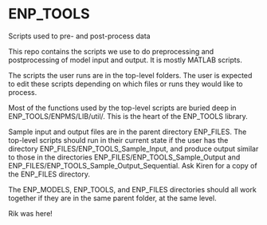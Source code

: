 # ENP_TOOLS
Scripts used to pre- and post-process data

This repo contains the scripts we use to do preprocessing and postprocessing of model input and output. It is mostly MATLAB scripts.

The scripts the user runs are in the top-level folders. The user is expected to edit these scripts depending on which files or runs they would like to process.

Most of the functions used by the top-level scripts are buried deep in ENP_TOOLS/ENPMS/LIB/util/. This is the heart of the ENP_TOOLS library.

Sample input and output files are in the parent directory ENP_FILES. The top-level scripts should run in their current state if the user has the directory ENP_FILES/ENP_TOOLS_Sample_Input, and produce output similar to those in the directories ENP_FILES/ENP_TOOLS_Sample_Output and ENP_FILES/ENP_TOOLS_Sample_Output_Sequential.
Ask Kiren for a copy of the ENP_FILES directory.

The ENP_MODELS, ENP_TOOLS, and ENP_FILES directories should all work together if they are in the same parent folder, at the same level.

Rik was here!
